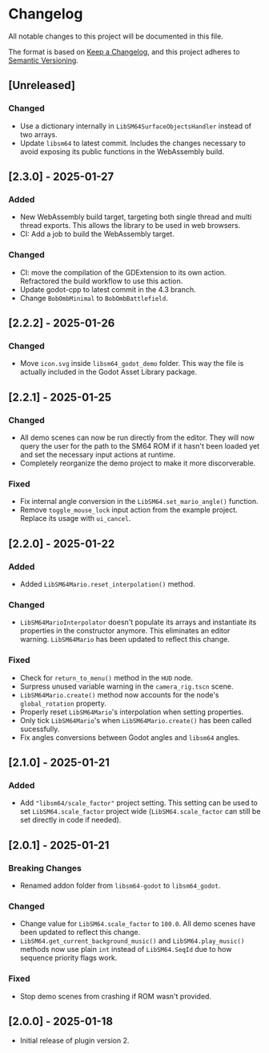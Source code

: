 # Changelog

All notable changes to this project will be documented in this file.

The format is based on [Keep a Changelog](https://keepachangelog.com/en/1.1.0/),
and this project adheres to [Semantic Versioning](https://semver.org/spec/v2.0.0.html).

## [Unreleased]

### Changed

- Use a dictionary internally in `LibSM64SurfaceObjectsHandler` instead of two arrays.
- Update `libsm64` to latest commit. Includes the changes necessary to avoid exposing its public functions in the WebAssembly build.

## [2.3.0] - 2025-01-27

### Added

- New WebAssembly build target, targeting both single thread and multi thread exports. This allows the library to be used in web browsers.
- CI: Add a job to build the WebAssembly target.

### Changed

- CI: move the compilation of the GDExtension to its own action. Refractored the build workflow to use this action.
- Update godot-cpp to latest commit in the 4.3 branch.
- Change `BobOmbMinimal` to `BobOmbBattlefield`.

## [2.2.2] - 2025-01-26

### Changed

- Move `icon.svg` inside `libsm64_godot_demo` folder. This way the file is actually included in the Godot Asset Library package.

## [2.2.1] - 2025-01-25

### Changed

- All demo scenes can now be run directly from the editor. They will now query the user for the path to the SM64 ROM if it hasn't been loaded yet and set the necessary input actions at runtime.
- Completely reorganize the demo project to make it more discorverable.

### Fixed

- Fix internal angle conversion in the `LibSM64.set_mario_angle()` function.
- Remove `toggle_mouse_lock` input action from the example project. Replace its usage with `ui_cancel`.

## [2.2.0] - 2025-01-22

### Added

- Added `LibSM64Mario.reset_interpolation()` method.

### Changed

- `LibSM64MarioInterpolator` doesn't populate its arrays and instantiate its properties in the constructor anymore. This eliminates an editor warning. `LibSM64Mario` has been updated to reflect this change.

### Fixed

- Check for `return_to_menu()` method in the `HUD` node.
- Surpress unused variable warning in the `camera_rig.tscn` scene.
- `LibSM64Mario.create()` method now accounts for the node's `global_rotation` property.
- Properly reset `LibSM64Mario`'s interpolation when setting properties.
- Only tick `LibSM64Mario`'s when `LibSM64Mario.create()` has been called sucessfully.
- Fix angles conversions between Godot angles and `libsm64` angles.

## [2.1.0] - 2025-01-21

### Added

- Add `"libsm64/scale_factor"` project setting. This setting can be used to set `LibSM64.scale_factor` project wide (`LibSM64.scale_factor` can still be set directly in code if needed).

## [2.0.1] - 2025-01-21

### Breaking Changes

- Renamed addon folder from `libsm64-godot` to `libsm64_godot`.

### Changed

- Change value for `LibSM64.scale_factor` to `100.0`. All demo scenes have been updated to reflect this change.
- `LibSM64.get_current_background_music()` and `LibSM64.play_music()` methods now use plain `int` instead of `LibSM64.SeqId` due to how sequence priority flags work.

### Fixed

- Stop demo scenes from crashing if ROM wasn't provided.

## [2.0.0] - 2025-01-18

- Initial release of plugin version 2.
